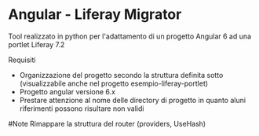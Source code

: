 # Angular - Liferay Migrator

Tool realizzato in python per l'adattamento di un progetto Angular 6 
ad una portlet Liferay 7.2

Requisiti
- Organizzazione del progetto secondo la struttura definita sotto (visualizzabile anche nel progetto esempio-liferay-portlet)
- Progetto angular versione 6.x
- Prestare attenzione al nome delle directory di progetto in quanto aluni riferimenti possono risultare non validi

#Note
Rimappare la struttura del router (providers, UseHash)